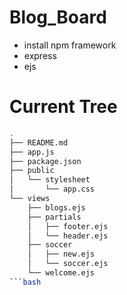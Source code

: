 # Blog_Board

- install npm framework
- express
- ejs


# Current Tree
```bash
.
├── README.md
├── app.js      
├── package.json
├── public
│   └── stylesheet
│       └── app.css
└── views
    ├── blogs.ejs
    ├── partials
    │   ├── footer.ejs
    │   └── header.ejs
    ├── soccer
    │   ├── new.ejs
    │   └── soccer.ejs
    └── welcome.ejs
```bash
